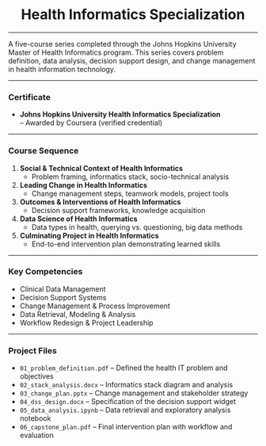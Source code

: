 <h1 align="center">Health Informatics Specialization</h1>

---

A five-course series completed through the Johns Hopkins University Master of Health Informatics program. This series covers problem definition, data analysis, decision support design, and change management in health information technology.

---

### Certificate

- **Johns Hopkins University Health Informatics Specialization**  
  – Awarded by Coursera (verified credential)

---

### Course Sequence

1. **Social & Technical Context of Health Informatics**  
   - Problem framing, informatics stack, socio-technical analysis  
2. **Leading Change in Health Informatics**  
   - Change management steps, teamwork models, project tools  
3. **Outcomes & Interventions of Health Informatics**  
   - Decision support frameworks, knowledge acquisition  
4. **Data Science of Health Informatics**  
   - Data types in health, querying vs. questioning, big data methods  
5. **Culminating Project in Health Informatics**  
   - End-to-end intervention plan demonstrating learned skills  

---

### Key Competencies

- Clinical Data Management  
- Decision Support Systems  
- Change Management & Process Improvement  
- Data Retrieval, Modeling & Analysis  
- Workflow Redesign & Project Leadership  

---

### Project Files

- `01_problem_definition.pdf` – Defined the health IT problem and objectives  
- `02_stack_analysis.docx` – Informatics stack diagram and analysis  
- `03_change_plan.pptx` – Change management and stakeholder strategy  
- `04_dss_design.docx` – Specification of the decision support widget  
- `05_data_analysis.ipynb` – Data retrieval and exploratory analysis notebook  
- `06_capstone_plan.pdf` – Final intervention plan with workflow and evaluation  

